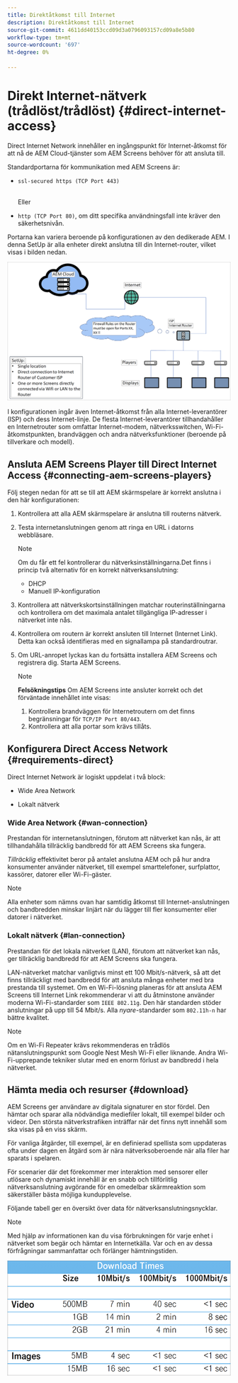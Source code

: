 ```yaml
---
title: Direktåtkomst till Internet
description: Direktåtkomst till Internet
source-git-commit: 4611dd40153ccd09d3a0796093157cd09a8e5b80
workflow-type: tm+mt
source-wordcount: '697'
ht-degree: 0%

---
```



# Direkt Internet-nätverk (trådlöst/trådlöst) {#direct-internet-access}

Direct Internet Network innehåller en ingångspunkt för Internet-åtkomst för att nå de AEM Cloud-tjänster som AEM Screens behöver för att ansluta till.

Standardportarna för kommunikation med AEM Screens är:
* `ssl-secured https (TCP Port 443)`

   <br>Eller</br>

* `http (TCP Port 80)`, om ditt specifika användningsfall inte kräver den säkerhetsnivån.

Portarna kan variera beroende på konfigurationen av den dedikerade AEM. I denna SetUp är alla enheter direkt anslutna till din Internet-router, vilket visas i bilden nedan.

![](/help/assets/direct-access-2.png)

I konfigurationen ingår även Internet-åtkomst från alla Internet-leverantörer (ISP) och dess Internet-linje. De flesta Internet-leverantörer tillhandahåller en Internetrouter som omfattar Internet-modem, nätverksswitchen, Wi-Fi-åtkomstpunkten, brandväggen och andra nätverksfunktioner (beroende på tillverkare och modell).

## Ansluta AEM Screens Player till Direct Internet Access {#connecting-aem-screens-players}

Följ stegen nedan för att se till att AEM skärmspelare är korrekt anslutna i den här konfigurationen:

1. Kontrollera att alla AEM skärmspelare är anslutna till routerns nätverk.
1. Testa internetanslutningen genom att ringa en URL i datorns webbläsare.

   >[!NOTE]
   >Om du får ett fel kontrollerar du nätverksinställningarna.Det finns i princip två alternativ för en korrekt nätverksanslutning:
   >* DHCP
   >* Manuell IP-konfiguration


1. Kontrollera att nätverkskortsinställningen matchar routerinställningarna och kontrollera om det maximala antalet tillgängliga IP-adresser i nätverket inte nås.

1. Kontrollera om routern är korrekt ansluten till Internet (Internet Link). Detta kan också identifieras med en signallampa på standardroutrar.
1. Om URL-anropet lyckas kan du fortsätta installera AEM Screens och registrera dig. Starta AEM Screens.

   >[!NOTE]
   >**Felsökningstips**
   >Om AEM Screens inte ansluter korrekt och det förväntade innehållet inte visas:
   >
   >1. Kontrollera brandväggen för Internetroutern om det finns begränsningar för `TCP/IP Port 80/443`.
   >1. Kontrollera att alla portar som krävs tillåts.


## Konfigurera Direct Access Network {#requirements-direct}

Direct Internet Network är logiskt uppdelat i två block:

* Wide Area Network

* Lokalt nätverk

### Wide Area Network {#wan-connection}

Prestandan för internetanslutningen, förutom att nätverket kan nås, är att tillhandahålla tillräcklig bandbredd för att AEM Screens ska fungera.

*Tillräcklig* effektivitet beror på antalet anslutna AEM och på hur andra konsumenter använder nätverket, till exempel smarttelefoner, surfplattor, kassörer, datorer eller Wi-Fi-gäster.

>[!NOTE]
>
>Alla enheter som nämns ovan har samtidig åtkomst till Internet-anslutningen och bandbredden minskar linjärt när du lägger till fler konsumenter eller datorer i nätverket.

### Lokalt nätverk {#lan-connection}

Prestandan för det lokala nätverket (LAN), förutom att nätverket kan nås, ger tillräcklig bandbredd för att AEM Screens ska fungera.

LAN-nätverket matchar vanligtvis minst ett 100 Mbit/s-nätverk, så att det finns tillräckligt med bandbredd för att ansluta många enheter med bra prestanda till systemet.
Om en Wi-Fi-lösning planeras för att ansluta AEM Screens till Internet Link rekommenderar vi att du åtminstone använder moderna Wi-Fi-standarder som `IEEE 802.11g`. Den här standarden stöder anslutningar på upp till 54 Mbit/s. Alla *nyare*-standarder som `802.11h-n` har bättre kvalitet.

>[!NOTE]
>
>Om en Wi-Fi Repeater krävs rekommenderas en trådlös nätanslutningspunkt som Google Nest Mesh Wi-Fi eller liknande. Andra Wi-Fi-upprepande tekniker slutar med en enorm förlust av bandbredd i hela nätverket.

## Hämta media och resurser {#download}

AEM Screens ger användare av digitala signaturer en stor fördel. Den hämtar och sparar alla nödvändiga mediefiler lokalt, till exempel bilder och videor. Den största nätverkstrafiken inträffar när det finns nytt innehåll som ska visas på en viss skärm.

För vanliga åtgärder, till exempel, är en definierad spellista som uppdateras ofta under dagen en åtgärd som är nära nätverksoberoende när alla filer har sparats i spelaren.

För scenarier där det förekommer mer interaktion med sensorer eller utlösare och dynamiskt innehåll är en snabb och tillförlitlig nätverksanslutning avgörande för en omedelbar skärmreaktion som säkerställer bästa möjliga kundupplevelse.

Följande tabell ger en översikt över data för nätverksanslutningsnycklar.

>[!NOTE]
>
>Med hjälp av informationen kan du visa förbrukningen för varje enhet i nätverket som begär och hämtar en Internetkälla. Var och en av dessa förfrågningar sammanfattar och förlänger hämtningstiden.

![](/help/assets/download-times-direct.png)

